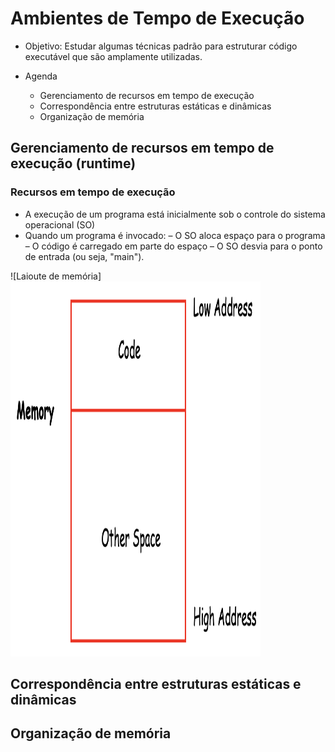 # Ambientes de Tempo de Execução

- Objetivo: Estudar algumas técnicas padrão para estruturar código executável que são amplamente utilizadas.

- Agenda
   + Gerenciamento de recursos em tempo de execução
   + Correspondência entre estruturas estáticas e dinâmicas
   + Organização de memória

## Gerenciamento de recursos em tempo de execução (runtime)

### Recursos em tempo de execução 
   
+ A execução de um programa está inicialmente sob o controle do sistema operacional (SO)
+ Quando um programa é invocado:
   – O SO aloca espaço para o programa
   – O código é carregado em parte do espaço
   – O SO desvia para o ponto de entrada (ou seja, "main").
   
![Laioute de memória]<img src="https://github.com/MATA61-IC-2022-2/MATA61-2022-2/blob/8f7d5adbf703476ac065a7861dc298a40213136d/Aulas/figuras/Screen%20Shot%202022-08-30%20at%2020.18.01.png" width="400" height="600">
 
## Correspondência entre estruturas estáticas e dinâmicas


## Organização de memória

